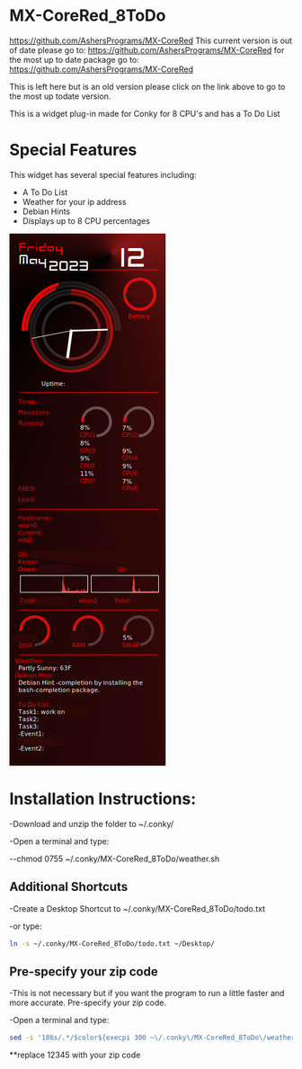 # MX-CoreRed_8ToDo
https://github.com/AshersPrograms/MX-CoreRed
This current version is out of date please go to:
https://github.com/AshersPrograms/MX-CoreRed
for the most up to date package go to:
https://github.com/AshersPrograms/MX-CoreRed

This is left here but is an old version please click on the link above to go to the most up todate version.

This is a widget plug-in made for Conky for 8 CPU's and has a To Do List

# Special Features
This widget has several special features including: 
- A To Do List
- Weather for your ip address
- Debian Hints
- Displays up to 8 CPU percentages


![alt text](https://github.com/AshersPrograms/MX-CoreRed_8ToDo/blob/main/conkyrc2coreRed_8ToDo.png?raw=true)

# Installation Instructions:
-Download and unzip the folder to ~/.conky/

-Open a terminal and type:

--chmod 0755 ~/.conky/MX-CoreRed_8ToDo/weather.sh

## Additional Shortcuts
-Create a Desktop Shortcut to ~/.conky/MX-CoreRed_8ToDo/todo.txt

-or type:
```bash
ln -s ~/.conky/MX-CoreRed_8ToDo/todo.txt ~/Desktop/
```
## Pre-specify your zip code
-This is not necessary but if you want the program to run a little faster and more accurate. Pre-specify your zip code.

-Open a terminal and type:
```bash
sed -i '186s/.*/$color${execpi 300 ~\/.conky\/MX-CoreRed_8ToDo\/weather.sh 12345}/' ~/.conky/MX-CoreRed_8ToDo/conkyrc2coreRed_8ToDo
```
**replace 12345 with your zip code
